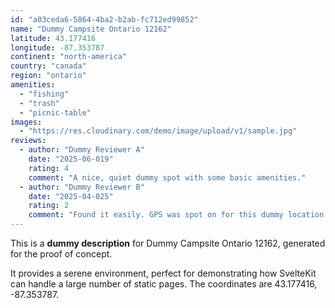 ```yaml
---
id: "a03ceda6-5864-4ba2-b2ab-fc712ed99852"
name: "Dummy Campsite Ontario 12162"
latitude: 43.177416
longitude: -87.353787
continent: "north-america"
country: "canada"
region: "ontario"
amenities:
  - "fishing"
  - "trash"
  - "picnic-table"
images:
  - "https://res.cloudinary.com/demo/image/upload/v1/sample.jpg"
reviews:
  - author: "Dummy Reviewer A"
    date: "2025-06-019"
    rating: 4
    comment: "A nice, quiet dummy spot with some basic amenities."
  - author: "Dummy Reviewer B"
    date: "2025-04-025"
    rating: 2
    comment: "Found it easily. GPS was spot on for this dummy location."
---
```


This is a **dummy description** for Dummy Campsite Ontario 12162, generated for the proof of concept.

It provides a serene environment, perfect for demonstrating how SvelteKit can handle a large number of static pages. The coordinates are 43.177416, -87.353787.
